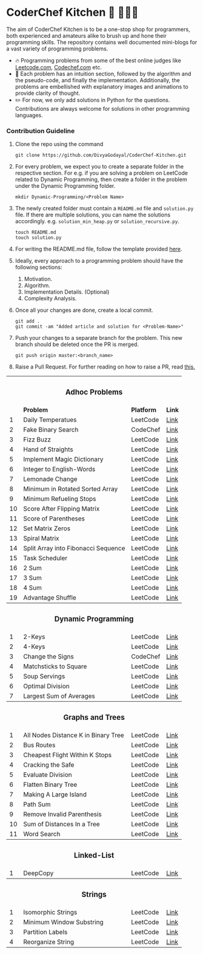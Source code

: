 # CoderChef Kitchen :cake: :lollipop::icecream::doughnut:

The aim of CoderChef Kitchen is to be a one-stop shop for programmers, both experienced and amateurs alike to brush up and hone their programming skills. The repository contains well documented mini-blogs for a vast variety of programming problems.

* :fire: Programming problems from some of the best online judges like [Leetcode.com](https://leetcode.com), [Codechef.com](http://codechef.com) etc.
* :tada: Each problem has an intuition section, followed by the algorithm and the pseudo-code, and finally the implementation. Additionally, the problems are embellished with explanatory images and animations to provide clarity of thought.
* :pencil2: For now, we only add solutions in Python for the questions. Contributions are always welcome for solutions in other programming languages.

### Contribution Guideline

1. Clone the repo using the command
    ```
    git clone https://github.com/DivyaGodayal/CoderChef-Kitchen.git
    ```
2. For every problem, we expect you to create a separate folder in the respective section. For e.g. if you are solving a problem on LeetCode related to Dynamic Programming, then create a folder in the problem under the Dynamic Programming folder.

    ```
    mkdir Dynamic-Programming/<Problem Name>
    ```

3. The newly created folder must contain a `README.md` file and `solution.py` file. If there are multiple solutions, you can name the solutions accordingly. e.g. `solution_min_heap.py` or `solution_recursive.py`.

    ```
    touch README.md
    touch solution.py
    ```
4. For writing the README.md file, follow the template provided [here](Template/README.md).
5. Ideally, every approach to a programming problem should have the following sections:
      1. Motivation.
      2. Algorithm.
      3. Implementation Details. (Optional)
      4. Complexity Analysis.
6. Once all your changes are done, create a local commit.

    ```
    git add .
    git commit -am "Added article and solution for <Problem-Name>"
    ```
7. Push your changes to a separate branch for the problem. This new branch should be deleted once the PR is merged.

    ```
    git push origin master:<branch_name>
    ```
8. Raise a Pull Request. For further reading on how to raise a PR, read [this.](https://help.github.com/articles/creating-a-pull-request/)    

<table>
  <tr>
    <th colspan="4"><h3>Adhoc Problems</h3></th>
  </tr>
  <tr>
    <td></td>
    <td><b>Problem</b></td>
    <td><b>Platform</b></td>
    <td><b>Link</b></td>
  </tr>
  <tr>
    <td>1</td>
    <td>Daily Temperatues</td>
    <td>LeetCode</td>
    <td><a href="https://github.com/DivyaGodayal/CoderChef-Kitchen/tree/master/Adhoc/Daily-Temperatues">Link</a></td>
  </tr>
  <tr>
    <td>2</td>
    <td>Fake Binary Search</td>
    <td>CodeChef</td>
    <td><a href="https://github.com/DivyaGodayal/CoderChef-Kitchen/tree/master/Adhoc/Fake-Binary-Search">Link</a></td>
  </tr>
  <tr>
    <td>3</td>
    <td>Fizz Buzz</td>
    <td>LeetCode</td>
    <td><a href="https://github.com/DivyaGodayal/CoderChef-Kitchen/tree/master/Adhoc/Fizz-Buzz">Link</a></td>
  </tr>
  <tr>
    <td>4</td>
    <td>Hand of Straights</td>
    <td>LeetCode</td>
    <td><a href="https://github.com/DivyaGodayal/CoderChef-Kitchen/tree/master/Adhoc/Hand-of-Straights">Link</a></td>
  </tr>
  <tr>
    <td>5</td>
    <td>Implement Magic Dictionary</td>
    <td>LeetCode</td>
    <td><a href="https://github.com/DivyaGodayal/CoderChef-Kitchen/tree/master/Adhoc/Implement-Magic-Dictionary">Link</a></td>
  </tr>
  <tr>
    <td>6</td>
    <td>Integer to English-Words</td>
    <td>LeetCode</td>
    <td><a href="https://github.com/DivyaGodayal/CoderChef-Kitchen/tree/master/Adhoc/Integer-to-English-Words">Link</a></td>
  </tr>
  <tr>
    <td>7</td>
    <td>Lemonade Change</td>
    <td>LeetCode</td>
    <td><a href="https://github.com/DivyaGodayal/CoderChef-Kitchen/tree/master/Adhoc/Lemonade-Change">Link</a></td>
  </tr>
  <tr>
    <td>8</td>
    <td>Minimum in Rotated Sorted Array</td>
    <td>LeetCode</td>
    <td><a href="https://github.com/DivyaGodayal/CoderChef-Kitchen/tree/master/Adhoc/Min-Rotated-Sorted-Array">Link</a></td>
  </tr>
  <tr>
    <td>9</td>
    <td>Minimum Refueling Stops</td>
    <td>LeetCode</td>
    <td><a href="https://github.com/DivyaGodayal/CoderChef-Kitchen/tree/master/Adhoc/Minimum-Refueling-Stops">Link</a></td>
  </tr>
  <tr>
    <td>10</td>
    <td>Score After Flipping Matrix</td>
    <td>LeetCode</td>
    <td><a href="https://github.com/DivyaGodayal/CoderChef-Kitchen/tree/master/Adhoc/Score-After-Flipping-Matrix">Link</a></td>
  </tr>
  <tr>
    <td>11</td>
    <td>Score of Parentheses</td>
    <td>LeetCode</td>
    <td><a href="https://github.com/DivyaGodayal/CoderChef-Kitchen/tree/master/Adhoc/Score-of-Parentheses">Link</a></td>
  </tr>
  <tr>
    <td>12</td>
    <td>Set Matrix Zeros</td>
    <td>LeetCode</td>
    <td><a href="https://github.com/DivyaGodayal/CoderChef-Kitchen/tree/master/Adhoc/Set-Matrix-Zeros">Link</a></td>
  </tr>
  <tr>
    <td>13</td>
    <td>Spiral Matrix</td>
    <td>LeetCode</td>
    <td><a href="https://github.com/DivyaGodayal/CoderChef-Kitchen/tree/master/Adhoc/Spiral-Matrix">Link</a></td>
  </tr>
  <tr>
    <td>14</td>
    <td>Split Array into Fibonacci Sequence</td>
    <td>LeetCode</td>
    <td><a href="https://github.com/DivyaGodayal/CoderChef-Kitchen/tree/master/Adhoc/Split-Array-into-Fibonacci-Sequence">Link</a></td>
  </tr>
  <tr>
    <td>15</td>
    <td>Task Scheduler</td>
    <td>LeetCode</td>
    <td><a href="https://github.com/DivyaGodayal/CoderChef-Kitchen/tree/master/Adhoc/Task-Scheduler">Link</a></td>
  </tr>
  <tr>
    <td>16</td>
    <td>2 Sum</td>
    <td>LeetCode</td>
    <td><a href="https://github.com/DivyaGodayal/CoderChef-Kitchen/tree/master/Adhoc/N-Sum-Problems/2Sum">Link</a></td>
  </tr>
  <tr>
    <td>17</td>
    <td>3 Sum</td>
    <td>LeetCode</td>
    <td><a href="https://github.com/DivyaGodayal/CoderChef-Kitchen/tree/master/Adhoc/N-Sum-Problems/3Sum">Link</a></td>
  </tr>
  <tr>
    <td>18</td>
    <td>4 Sum</td>
    <td>LeetCode</td>
    <td><a href="https://github.com/DivyaGodayal/CoderChef-Kitchen/tree/master/Adhoc/N-Sum-Problems/4Sum">Link</a></td>
  </tr>
  <tr>
    <td>19</td>
    <td>Advantage Shuffle</td>
    <td>LeetCode</td>
    <td><a href="https://github.com/DivyaGodayal/CoderChef-Kitchen/tree/master/Adhoc/Advantage-Shuffle">Link</a></td>
  </tr>
  <tr>
    <th colspan="4"><h3>Dynamic Programming</h3></th>
  </tr>
  <tr>
    <td>1</td>
    <td>2-Keys</td>
    <td>LeetCode</td>
    <td><a href="https://github.com/DivyaGodayal/CoderChef-Kitchen/tree/master/Dynamic-Programming/2-Keys">Link</a></td>
  </tr>
  <tr>
    <td>2</td>
    <td>4-Keys</td>
    <td>LeetCode</td>
    <td><a href="https://github.com/DivyaGodayal/CoderChef-Kitchen/tree/master/Dynamic-Programming/4-Keys">Link</a></td>
  </tr>
  <tr>
    <td>3</td>
    <td>Change the Signs</td>
    <td>CodeChef</td>
    <td><a href="https://github.com/DivyaGodayal/CoderChef-Kitchen/tree/master/Dynamic-Programming/Change-the-Signs">Link</a></td>
  </tr>
  <tr>
    <td>4</td>
    <td>Matchsticks to Square</td>
    <td>LeetCode</td>
    <td><a href="https://github.com/DivyaGodayal/CoderChef-Kitchen/tree/master/Dynamic-Programming/Matchsticks-to-Square">Link</a></td>
  </tr>
  <tr>
    <td>5</td>
    <td>Soup Servings</td>
    <td>LeetCode</td>
    <td><a href="https://github.com/DivyaGodayal/CoderChef-Kitchen/tree/master/Dynamic-Programming/Soup-Servings">Link</a></td>
  </tr>
  <tr>
    <td>6</td>
    <td>Optimal Division</td>
    <td>LeetCode</td>
    <td><a href="https://github.com/DivyaGodayal/CoderChef-Kitchen/tree/master/Dynamic-Programming/Optimal-Division">Link</a></td>
  </tr>
  <tr>
    <td>7</td>
    <td>Largest Sum of Averages</td>
    <td>LeetCode</td>
    <td><a href="https://github.com/DivyaGodayal/CoderChef-Kitchen/tree/master/Dynamic-Programming/Largest-Sum-of-Averages">Link</a></td>
  </tr>
  <tr>
    <th colspan="4"><h3>Graphs and Trees</h3></th>
  </tr>
  <tr>
    <td>1</td>
    <td>All Nodes Distance K in Binary Tree</td>
    <td>LeetCode</td>
    <td><a href="https://github.com/DivyaGodayal/CoderChef-Kitchen/tree/master/Graphs-And-Trees/All-Nodes-Distance-K-in-Binary-Tree">Link</a></td>
  </tr>
  <tr>
    <td>2</td>
    <td>Bus Routes</td>
    <td>LeetCode</td>
    <td><a href="https://github.com/DivyaGodayal/CoderChef-Kitchen/tree/master/Graphs-And-Trees/Bus-Routes">Link</a></td>
  </tr>
  <tr>
    <td>3</td>
    <td>Cheapest Flight Within K Stops</td>
    <td>LeetCode</td>
    <td><a href="https://github.com/DivyaGodayal/CoderChef-Kitchen/tree/master/Graphs-And-Trees/Cheapest-Flight-Within-K-Stops">Link</a></td>
  </tr>
  <tr>
    <td>4</td>
    <td>Cracking the Safe</td>
    <td>LeetCode</td>
    <td><a href="https://github.com/DivyaGodayal/CoderChef-Kitchen/tree/master/Graphs-And-Trees/Cracking-the-Safe">Link</a></td>
  </tr>
  <tr>
    <td>5</td>
    <td>Evaluate Division</td>
    <td>LeetCode</td>
    <td><a href="https://github.com/DivyaGodayal/CoderChef-Kitchen/tree/master/Graphs-And-Trees/Evaluate-Division">Link</a></td>
  </tr>
  <tr>
    <td>6</td>
    <td>Flatten Binary Tree</td>
    <td>LeetCode</td>
    <td><a href="https://github.com/DivyaGodayal/CoderChef-Kitchen/tree/master/Graphs-And-Trees/Flatten-Binary-Tree">Link</a></td>
  </tr>
  <tr>
    <td>7</td>
    <td>Making A Large Island</td>
    <td>LeetCode</td>
    <td><a href="https://github.com/DivyaGodayal/CoderChef-Kitchen/tree/master/Graphs-And-Trees/Making-A-Large-Island">Link</a></td>
  </tr>
  <tr>
    <td>8</td>
    <td>Path Sum</td>
    <td>LeetCode</td>
    <td><a href="https://github.com/DivyaGodayal/CoderChef-Kitchen/tree/master/Graphs-And-Trees/Path-Sum">Link</a></td>
  </tr>
  <tr>
    <td>9</td>
    <td>Remove Invalid Parenthesis</td>
    <td>LeetCode</td>
    <td><a href="https://github.com/DivyaGodayal/CoderChef-Kitchen/tree/master/Graphs-And-Trees/Remove-Invalid-Parenthesis">Link</a></td>
  </tr>
  <tr>
    <td>10</td>
    <td>Sum of Distances In a Tree</td>
    <td>LeetCode</td>
    <td><a href="https://github.com/DivyaGodayal/CoderChef-Kitchen/tree/master/Graphs-And-Trees/Sum-of-Distances-In-a-Tree">Link</a></td>
  </tr>
  <tr>
    <td>11</td>
    <td>Word Search</td>
    <td>LeetCode</td>
    <td><a href="https://github.com/DivyaGodayal/CoderChef-Kitchen/tree/master/Graphs-And-Trees/Word-Search">Link</a></td>
  </tr>
  <tr>
    <th colspan="4"><h3>Linked-List</h3></th>
  </tr>
  <tr>
    <td>1</td>
    <td>DeepCopy</td>
    <td>LeetCode</td>
    <td><a href="https://github.com/DivyaGodayal/CoderChef-Kitchen/tree/master/Linked-List/DeepCopy-LinkedList">Link</a></td>
  </tr>
  <tr>
    <th colspan="4"><h3>Strings</h3></th>
  </tr>
  <tr>
    <td>1</td>
    <td>Isomorphic Strings</td>
    <td>LeetCode</td>
    <td><a href="https://github.com/DivyaGodayal/CoderChef-Kitchen/tree/master/Strings/Isomorphic-Strings">Link</a></td>
  </tr>
  <tr>
    <td>2</td>
    <td>Minimum Window Substring</td>
    <td>LeetCode</td>
    <td><a href="https://github.com/DivyaGodayal/CoderChef-Kitchen/tree/master/Strings/Minimum-Window-Substring">Link</a></td>
  </tr>
  <tr>
    <td>3</td>
    <td>Partition Labels</td>
    <td>LeetCode</td>
    <td><a href="https://github.com/DivyaGodayal/CoderChef-Kitchen/tree/master/Strings/Partition-Labels%E2%80%8B">Link</a></td>
  </tr>
  <tr>
    <td>4</td>
    <td>Reorganize String</td>
    <td>LeetCode</td>
    <td><a href="https://github.com/DivyaGodayal/CoderChef-Kitchen/tree/master/Strings/Reorganize_String">Link</a></td>
  </tr>
</table>

